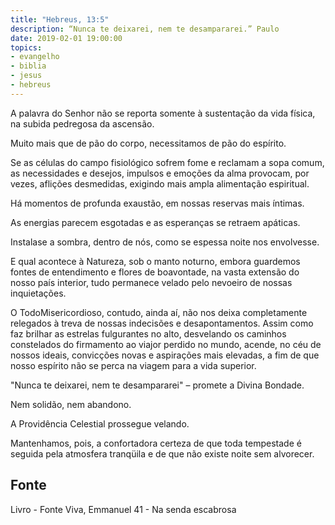 ```yaml
---
title: "Hebreus, 13:5"
description: “Nunca te deixarei, nem te desampararei.” Paulo
date: 2019-02-01 19:00:00
topics: 
- evangelho
- biblia
- jesus
- hebreus
---
```


A palavra do Senhor não se reporta somente à sustentação da vida física, na
subida pedregosa da ascensão.

Muito mais que de pão do corpo, necessitamos de pão do espírito.

Se as células do campo fisiológico sofrem fome e reclamam a sopa comum,
as necessidades e desejos, impulsos e emoções da alma provocam, por vezes,
aflições desmedidas, exigindo mais ampla alimentação espiritual.

Há momentos de profunda exaustão, em nossas reservas mais íntimas.

As energias parecem esgotadas e as esperanças se retraem apáticas.

Instala­se a sombra, dentro de nós, como se espessa noite nos envolvesse.

E qual acontece à Natureza, sob o manto noturno, embora guardemos fontes
de entendimento e flores de boa­vontade, na vasta extensão do nosso país interior,
tudo permanece velado pelo nevoeiro de nossas inquietações.

O Todo­Misericordioso, contudo, ainda aí, não nos deixa completamente
relegados à treva de nossas indecisões e desapontamentos. Assim como faz brilhar
as estrelas fulgurantes no alto, desvelando os caminhos constelados do firmamento
ao viajor perdido no mundo, acende, no céu de nossos ideais, convicções novas e
aspirações mais elevadas, a fim de que nosso espírito não se perca na viagem para a
vida superior.

"Nunca te deixarei, nem te desampararei" – promete a Divina Bondade.

Nem solidão, nem abandono.

A Providência Celestial prossegue velando.

Mantenhamos, pois, a confortadora certeza de que toda tempestade é
seguida pela atmosfera tranqüila e de que não existe noite sem alvorecer.


## Fonte
Livro - Fonte Viva, Emmanuel
41 - Na senda escabrosa
